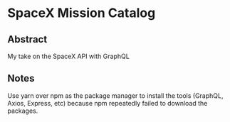 # SpaceX Mission Catalog
## Abstract
My take on the SpaceX API with GraphQL

## Notes
Use yarn over npm as the package manager to install the tools (GraphQL, Axios, Express, etc) because npm repeatedly failed to download the packages. 
